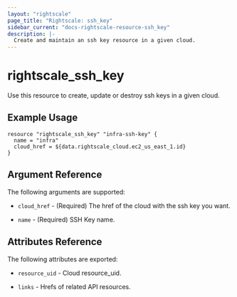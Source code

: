 ```yaml
---
layout: "rightscale"
page_title: "Rightscale: ssh_key"
sidebar_current: "docs-rightscale-resource-ssh_key"
description: |-
  Create and maintain an ssh key resource in a given cloud.
---
```


# rightscale_ssh_key

Use this resource to create, update or destroy ssh keys in a given cloud.

## Example Usage

```hcl
resource "rightscale_ssh_key" "infra-ssh-key" {
  name = "infra"
  cloud_href = ${data.rightscale_cloud.ec2_us_east_1.id}
}
```

## Argument Reference

The following arguments are supported:

* `cloud_href` - (Required) The href of the cloud with the ssh key you want.

* `name` - (Required) SSH Key name.

## Attributes Reference

The following attributes are exported:

* `resource_uid` - Cloud resource_uid.

* `links` - Hrefs of related API resources.
